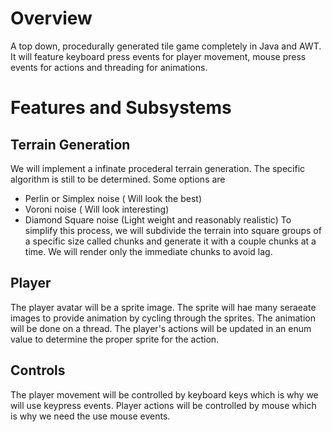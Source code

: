 # Overview
A top down, procedurally generated tile game completely in Java and AWT. It will feature keyboard press events for player movement, mouse press events for actions and threading for animations.

# Features and Subsystems
## Terrain Generation
We will implement a infinate procederal terrain generation. The specific algorithm is still to be determined. Some options are
* Perlin or Simplex noise ( Will look the best)
* Voroni noise ( Will look interesting)
* Diamond Square noise (Light weight and reasonably realistic)
To simplify this process, we will subdivide the terrain into square groups of a specific size called chunks and generate it with a couple chunks at a time. We will render only the immediate chunks to avoid lag.

## Player
The player avatar will be a sprite image. The sprite will hae many seraeate images to provide animation by cycling through the sprites.
The animation will be done on a thread. The player's actions will be updated in an enum value to determine the proper sprite for the action.

## Controls
The player movement will be controlled by keyboard keys which is why we will use keypress events. Player actions will be controlled by mouse which is why we need the use mouse events. 
